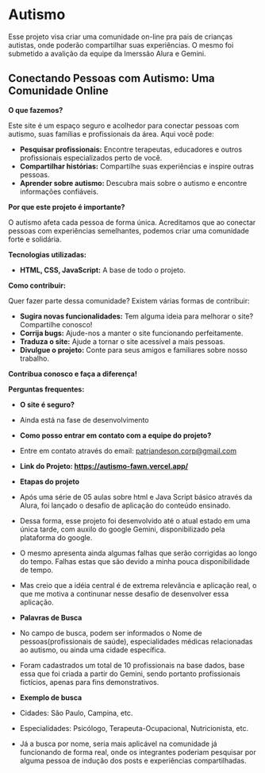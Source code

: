 # Autismo
Esse projeto visa criar uma comunidade on-line pra pais de crianças autistas, onde poderão compartilhar suas experiências. O mesmo foi submetido a avalição da equipe da Imerssão Alura e Gemini.
## **Conectando Pessoas com Autismo: Uma Comunidade Online**

**O que fazemos?**

Este site é um espaço seguro e acolhedor para conectar pessoas com autismo, suas famílias e profissionais da área. Aqui você pode:

* **Pesquisar profissionais:** Encontre terapeutas, educadores e outros profissionais especializados perto de você.
* **Compartilhar histórias:** Compartilhe suas experiências e inspire outras pessoas.
* **Aprender sobre autismo:** Descubra mais sobre o autismo e encontre informações confiáveis.

**Por que este projeto é importante?**

O autismo afeta cada pessoa de forma única. Acreditamos que ao conectar pessoas com experiências semelhantes, podemos criar uma comunidade forte e solidária.

**Tecnologias utilizadas:**

* **HTML, CSS, JavaScript:** A base de todo o projeto.

**Como contribuir:**

Quer fazer parte dessa comunidade? Existem várias formas de contribuir:

* **Sugira novas funcionalidades:** Tem alguma ideia para melhorar o site? Compartilhe conosco!
* **Corrija bugs:** Ajude-nos a manter o site funcionando perfeitamente.
* **Traduza o site:** Ajude a tornar o site acessível a mais pessoas.
* **Divulgue o projeto:** Conte para seus amigos e familiares sobre nosso trabalho.

**Contribua conosco e faça a diferença!**

**Perguntas frequentes:**
* **O site é seguro?**
* Ainda está na fase de desenvolvimento
* **Como posso entrar em contato com a equipe do projeto?**
* Entre em contato através do email: patriandeson.corp@gmail.com
* **Link do Projeto: https://autismo-fawn.vercel.app/**

* **Etapas do projeto**
* Após uma série de 05 aulas sobre html e Java Script básico através da Alura, foi lançado o desafio de aplicação do conteúdo ensinado.
* Dessa forma, esse projeto foi desenvolvido até o atual estado em uma única tarde, com auxilo do google Gemini, disponibilizado pela plataforma do google.
* O mesmo apresenta ainda algumas falhas que serão corrigidas ao longo do tempo. Falhas estas que são devido a minha pouca disponibilidade de tempo.
* Mas creio que a idéia central é  de extrema relevância e aplicação real, o que me motiva a continunar nesse desafio de desenvolver essa aplicação.

* **Palavras de Busca**

* No campo de busca, podem ser informados o Nome de pessoas(profissionais de saúde), especialidades médicas relacionadas ao autismo, ou ainda uma cidade específica. 

* Foram cadastrados um total de 10 profissionais na base dados, base essa que foi criada a partir do Gemini, sendo portanto profissionais fictícios, apenas para fins demonstrativos.

* **Exemplo de busca**
* Cidades: São Paulo, Campina, etc.
* Especialidades: Psicólogo, Terapeuta-Ocupacional, Nutricionista, etc.

* Já a busca por nome, seria mais aplicável na comunidade já funcionando de forma real, onde os integrantes poderiam pesquisar por alguma pessoa de indução dos posts e experiências compartilhadas.
